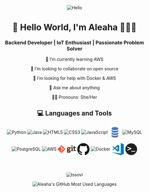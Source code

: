 <p align="center">
<img align="center" alt="Hello" src="https://user-images.githubusercontent.com/53686128/85873615-01979700-b7ef-11ea-9b26-8cd5223acd74.gif"/>
</p>
<h1 align="center">👋 Hello World, I'm Aleaha 👩🏾‍💻 </h1>
<h3 align="center">Backend Developer | IoT Enthusiast | Passionate Problem Solver</h3>

<p align="center"> 🌱 I’m currently learning AWS </p>
<p align="center"> 👯 I’m looking to collaborate on open source </p>
<p align="center"> 🤔 I’m looking for help with Docker & AWS </p>
<p align="center"> 💬 Ask me about anything </p>
<p align="center"> 👩🏾 Pronouns: She/Her </p>

<h2 align="center"> 💻 Languages and Tools </h2>
<p align="center">
  <img align="center" alt="Python" width="40" height="40" src="https://devicons.github.io/devicon/devicon.git/icons/python/python-original.svg"/>
  <img align="center" alt="Java" width="40" height="50"src="https://devicons.github.io/devicon/devicon.git/icons/java/java-original.svg"/>
  <img align="center" alt="HTML5" width="40" height="40" src="https://devicons.github.io/devicon/devicon.git/icons/html5/html5-original-wordmark.svg"/>
  <img align="center" alt="CSS3" width="40" height="40" src="https://devicons.github.io/devicon/devicon.git/icons/css3/css3-original-wordmark.svg"/>
  <img align="center" alt="JavaScript" width="40" height="40" src="https://devicons.github.io/devicon/devicon.git/icons/javascript/javascript-original.svg"/>
  <img align="center" alt="SQL" width="40" height="50" src="https://raw.githubusercontent.com/github/explore/80688e429a7d4ef2fca1e82350fe8e3517d3494d/topics/sql/sql.png"/>
  <img align="center" alt="MySQL" width="60" height="60" src="https://devicons.github.io/devicon/devicon.git/icons/mysql/mysql-original-wordmark.svg"/>
  <img align="center" alt="PostgreSQL" width="50" height="40" src="https://devicons.github.io/devicon/devicon.git/icons/postgresql/postgresql-original-wordmark.svg"/>
  <img align="center" alt="AWS" width="80" height="80" src="https://devicons.github.io/devicon/devicon.git/icons/amazonwebservices/amazonwebservices-original-wordmark.svg"/>
  <img align="center" alt="Git" width="60" height="60" src="https://raw.githubusercontent.com/github/explore/80688e429a7d4ef2fca1e82350fe8e3517d3494d/topics/git/git.png"/>
  <img align="center" alt="GitHub" width="40" height="40" src="https://raw.githubusercontent.com/github/explore/78df643247d429f6cc873026c0622819ad797942/topics/github/github.png"/>
  <img align="center" alt="Docker" width="40" height="40" src="https://devicons.github.io/devicon/devicon.git/icons/docker/docker-original-wordmark.svg"/>
  <img align="center" alt="Visual Studio Code" width="40" height="40" src="https://raw.githubusercontent.com/github/explore/80688e429a7d4ef2fca1e82350fe8e3517d3494d/topics/visual-studio-code/visual-studio-code.png" />
  <img align="center" alt="Terminal" width="40" height="40" src="https://raw.githubusercontent.com/github/explore/80688e429a7d4ef2fca1e82350fe8e3517d3494d/topics/terminal/terminal.png" />
</p>

<br>
<p align="center">
    <img src="https://github-readme-stats.vercel.app/api?username=AleahaBattle&count_private=true&include_all_commits=true&show_icons=true&theme=tokyonight" alt="tssovi" />
</p>

<p align="center">
    <img alt="Aleaha's GitHub Most Used Languages" src="https://github-readme-stats.vercel.app/api/top-langs/?username=AleahaBattle&layout=compact&hide=html,css,javascript&theme=tokyonight"/>
</p>
